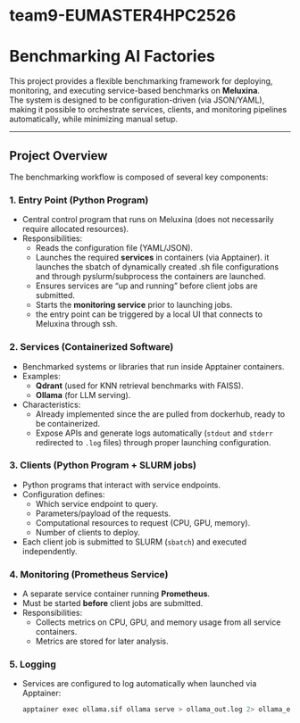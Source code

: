 # team9-EUMASTER4HPC2526
# Benchmarking AI Factories

This project provides a flexible benchmarking framework for deploying, monitoring, and executing service-based benchmarks on **Meluxina**.  
The system is designed to be configuration-driven (via JSON/YAML), making it possible to orchestrate services, clients, and monitoring pipelines automatically, while minimizing manual setup.  

---

## Project Overview

The benchmarking workflow is composed of several key components:

### 1. **Entry Point (Python Program)**
- Central control program that runs on Meluxina (does not necessarily require allocated resources).  
- Responsibilities:
  - Reads the configuration file (YAML/JSON).  
  - Launches the required **services** in containers (via Apptainer). it launches the sbatch of dynamically created .sh file configurations and through pyslurm/subprocess the containers are launched.
  - Ensures services are “up and running” before client jobs are submitted.  
  - Starts the **monitoring service** prior to launching jobs.
  - the entry point can be triggered by a local UI that connects to Meluxina through ssh.  

### 2. **Services (Containerized Software)**
- Benchmarked systems or libraries that run inside Apptainer containers.  
- Examples:
  - **Qdrant** (used for KNN retrieval benchmarks with FAISS).  
  - **Ollama** (for LLM serving).  
- Characteristics:
  - Already implemented since the are pulled from dockerhub, ready to be containerized.  
  - Expose APIs and generate logs automatically (`stdout` and `stderr` redirected to `.log` files) through proper launching configuration.  

### 3. **Clients (Python Program + SLURM jobs)**
- Python programs that interact with service endpoints.  
- Configuration defines:
  - Which service endpoint to query.  
  - Parameters/payload of the requests.  
  - Computational resources to request (CPU, GPU, memory).  
  - Number of clients to deploy.  
- Each client job is submitted to SLURM (`sbatch`) and executed independently.  

### 4. **Monitoring (Prometheus Service)**
- A separate service container running **Prometheus**.  
- Must be started **before** client jobs are submitted.  
- Responsibilities:
  - Collects metrics on CPU, GPU, and memory usage from all service containers.  
  - Metrics are stored for later analysis.  

### 5. **Logging**
- Services are configured to log automatically when launched via Apptainer:  

  ```bash
  apptainer exec ollama.sif ollama serve > ollama_out.log 2> ollama_err.log

